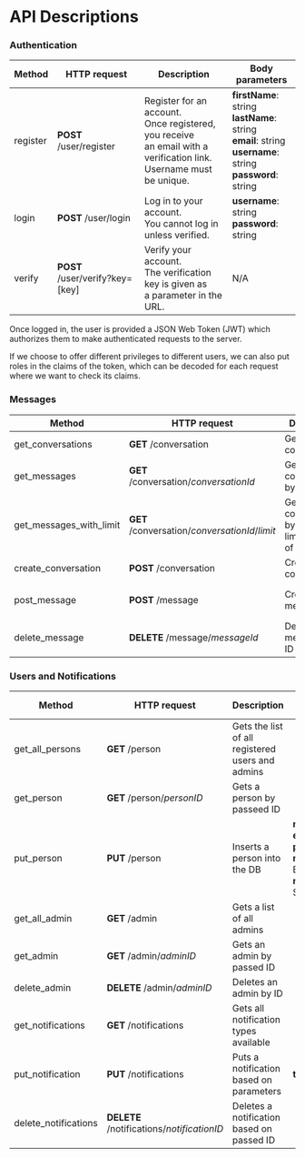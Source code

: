 # API Descriptions

### Authentication

| Method | HTTP request | Description | Body parameters |
------|------|-----|------|
| register | **POST** /user/register | Register for an account.<br>Once registered, you receive<br>an email with a verification link.<br>Username must be unique. | **firstName**: string<br>**lastName**: string<br>**email**: string<br>**username**: string<br>**password**: string
| login | **POST** /user/login | Log in to your account.<br>You cannot log in unless verified. | **username**: string<br>**password**: string
| verify | **POST** /user/verify?key=[key] | Verify your account.<br>The verification key is given as<br> a parameter in the URL. | N/A

Once logged in, the user is provided a JSON Web Token (JWT) which authorizes them to make authenticated requests to the server.

If we choose to offer different privileges to different users, we can also put roles in the claims of the token, which can be decoded for each request where we want to check its claims.

### Messages

| Method | HTTP request | Description | Body parameters |
------|------|-----|------|
| get_conversations | **GET** /conversation | Get all conversations | 
| get_messages | **GET** /conversation/*conversationId* | Get a conversation by ID |
| get_messages_with_limit | **GET** /conversation/*conversationId*/*limit* | Get a conversation by ID with a limit number of messages | 
| create_conversation | **POST** /conversation | Creates a conversation | **creator_id**: int<br /> **participant_id**:int |
| post_message | **POST** /message | Creates a message | **conversation_id**:int <br/>**sender_id**:int <br /> **text**:string |
| delete_message | **DELETE** /message/*messageId* | Deletes a message by ID |

### Users and Notifications
| Method | HTTP request | Description | Body parameters |
------|------|-----|------|
| get_all_persons | **GET** /person | Gets the list of all registered users and admins |
| get_person | **GET** /person/*personID* | Gets a person by passeed ID |
| put_person | **PUT** /person | Inserts a person into the DB | **name**: String <br /> **email**: email <br /> **password**: String <br /> **notifications**: Boolean <br /> **notificationType**: String |
| get_all_admin | **GET** /admin | Gets a list of all admins |
| get_admin | **GET** /admin/*adminID* | Gets an admin by passed ID |
| delete_admin | **DELETE** /admin/*adminID* | Deletes an admin by ID |
| get_notifications | **GET** /notifications | Gets all notification types available |
| put_notification | **PUT** /notifications | Puts a notification based on parameters | **type**: String |
| delete_notifications | **DELETE** /notifications/*notificationID* | Deletes a notification based on passed ID |
